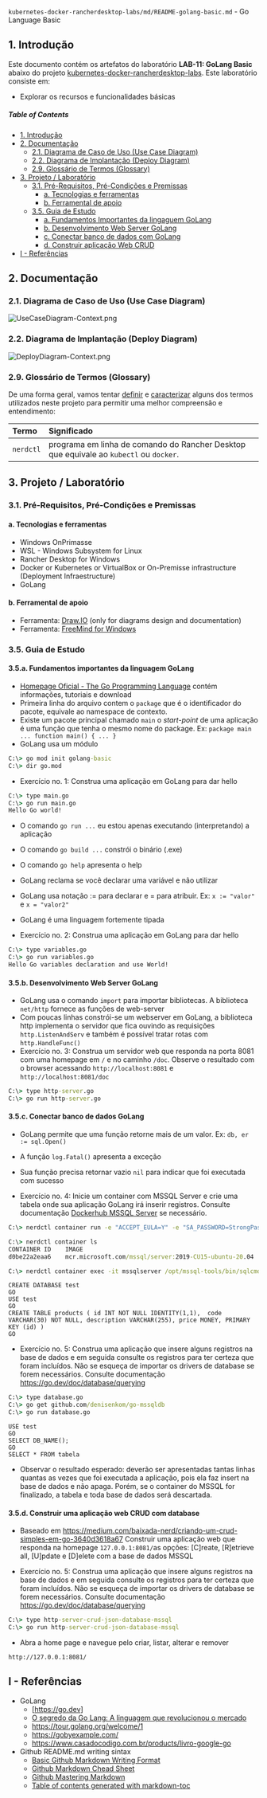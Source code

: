 `kubernetes-docker-rancherdesktop-labs/md/README-golang-basic.md` - Go Language Basic

## 1. Introdução

Este documento contém os artefatos do laboratório **LAB-11: GoLang Basic** abaixo do projeto [kubernetes-docker-rancherdesktop-labs](../README.md). Este laboratório consiste em:
* Explorar os recursos e funcionalidades básicas 

##### Table of Contents  
- [1. Introdução](#1-introdução)
- [2. Documentação](#2-documentação)
  * [2.1. Diagrama de Caso de Uso (Use Case Diagram)](#21-diagrama-de-caso-de-uso-use-case-diagram)
  * [2.2. Diagrama de Implantação (Deploy Diagram)](#22-diagrama-de-implantação-deploy-diagram)
  * [2.9. Glossário de Termos (Glossary)](#29-glossário-de-termos-glossary)
- [3. Projeto / Laboratório](#3-projeto--laboratório)
  * [3.1. Pré-Requisitos, Pré-Condições e Premissas](#31-pré-requisitos-pré-condições-e-premissas)
    + [a. Tecnologias e ferramentas](#a-tecnologias-e-ferramentas)
    + [b. Ferramental de apoio](#b-ferramental-de-apoio)
  * [3.5. Guia de Estudo](#35-guia-de-estudo)
    + [a. Fundamentos Importantes da lingaguem GoLang](#35a-fundamentos-importantes-da-linguagem-golang)
    + [b. Desenvolvimento Web Server GoLang](#35b-desenvolvimento-webserver-golang)
    + [c. Conectar banco de dados com GoLang](#35c-conectar-banco-de-dados-golang)
    + [d. Construir aplicação Web CRUD](#35d-construir-uma-aplicação-web-crud-com-database)
- [I - Referências](#i---referências)



## 2. Documentação

### 2.1. Diagrama de Caso de Uso (Use Case Diagram)

![UseCaseDiagram-Context.png](../doc/uml-diagrams/UseCaseDiagram-golang-helloworld.png) 

### 2.2. Diagrama de Implantação (Deploy Diagram)

![DeployDiagram-Context.png](../doc/uml-diagrams/DeployDiagram-kubernetes-docker-rancherdesktop-golang.png) 


### 2.9. Glossário de Termos (Glossary)

De uma forma geral, vamos tentar <ins>definir</ins> e <ins>caracterizar</ins> alguns dos termos utilizados neste projeto para permitir uma melhor compreensão e entendimento:

| Termo       | Significado                     |
| :---------- | :------------------------------ |
| `nerdctl`   | programa em linha de comando do Rancher Desktop que equivale ao `kubectl` ou `docker`. |


## 3. Projeto / Laboratório

### 3.1. Pré-Requisitos, Pré-Condições e Premissas

#### a. Tecnologias e ferramentas

* Windows OnPrimasse
* WSL - Windows Subsystem for Linux
* Rancher Desktop for Windows
* Docker or Kubernetes or VirtualBox or On-Premisse infrastructure (Deployment Infraestructure)
* GoLang

#### b. Ferramental de apoio

* Ferramenta: [Draw.IO](https://app.diagrams.net/) (only for diagrams design and documentation)
* Ferramenta: [FreeMind for Windows](https://freemind.br.uptodown.com/windows)


### 3.5. Guia de Estudo

#### 3.5.a. Fundamentos importantes da linguagem GoLang

* [Homepage Oficial -  The Go Programming Language](https://go.dev/) contém informações, tutoriais e download
* Primeira linha do arquivo contem o `package` que é o identificador do pacote, equivale ao namespace de contexto. 
* Existe um pacote principal chamado `main` o _start-point_ de uma aplicação é uma função que tenha o mesmo nome do package. Ex: `package main  ... function main() { ... }`
* GoLang usa um módulo 

```cmd
C:\> go mod init golang-basic
C:\> dir go.mod
```

* Exercício no. 1: Construa uma aplicação em GoLang para dar hello

```cmd
C:\> type main.go
C:\> go run main.go 
Hello Go world!
```

* O comando `go run ...` eu estou apenas executando (interpretando) a aplicação 
* O comando `go build ...` constrói o binário (.exe) 
* O comando `go help` apresenta o help

* GoLang reclama se você declarar uma variável e não utilizar
* GoLang usa notação := para declarar e = para atribuir. Ex: `x := "valor"` e `x = "valor2"`
* GoLang é uma linguagem fortemente tipada

* Exercício no. 2: Construa uma aplicação em GoLang para dar hello

```cmd
C:\> type variables.go
C:\> go run variables.go 
Hello Go variables declaration and use World!
```


#### 3.5.b. Desenvolvimento Web Server GoLang

* GoLang usa o comando `import` para importar bibliotecas. A biblioteca `net/http` fornece as funções de web-server
* Com poucas linhas constrói-se um webserver em GoLang, a biblioteca http implementa o servidor que fica ouvindo as requisições `http.ListenAndServ` e também é possível tratar rotas com `http.HandleFunc()`
* Exercício no. 3: Construa um servidor web que responda na porta 8081 com uma homepage em `/` e no caminho `/doc`.  Observe o resultado com o browser acessando `http://localhost:8081` e `http://localhost:8081/doc`

```cmd
C:\> type http-server.go
C:\> go run http-server.go
```


#### 3.5.c. Conectar banco de dados GoLang

* GoLang permite que uma função retorne mais de um valor. Ex: `db, er := sql.Open()`
* A função `log.Fatal()` apresenta a exceção
* Sua função precisa retornar vazio `nil` para indicar que foi executada com sucesso

* Exercício no. 4: Inicie um container com MSSQL Server e crie uma tabela onde sua aplicação GoLang irá inserir registros. Consulte documentação [Dockerhub MSSQL Server](https://hub.docker.com/_/microsoft-mssql-server) se necessário.

```cmd
C:\> nerdctl container run -e "ACCEPT_EULA=Y" -e "SA_PASSWORD=StrongPassword@123" -p 1433:1433 --name mssqlserver -d mcr.microsoft.com/mssql/server:2019-CU15-ubuntu-20.04
```

```cmd
C:\> nerdctl container ls
CONTAINER ID    IMAGE                                                    COMMAND                   CREATED          STATUS    PORTS                     NAMES
d0be22a2eaa6    mcr.microsoft.com/mssql/server:2019-CU15-ubuntu-20.04    "/opt/mssql/bin/perm…"    5 minutes ago    Up        0.0.0.0:1433->1433/tcp    mssqlserver
```

```cmd
C:\> nerdctl container exec -it mssqlserver /opt/mssql-tools/bin/sqlcmd -S localhost -U sa -P StrongPassword@123
```

```sqlcmd
CREATE DATABASE test
GO
USE test
GO
CREATE TABLE products ( id INT NOT NULL IDENTITY(1,1),  code VARCHAR(30) NOT NULL, description VARCHAR(255), price MONEY, PRIMARY KEY (id) )
GO
```

* Exercício no. 5: Construa uma aplicação que insere alguns registros na base de dados e em seguida consulte os registros para ter certeza que foram incluídos. Não se esqueça de importar os drivers de database se forem necessários. Consulte documentação https://go.dev/doc/database/querying

```cmd
C:\> type database.go
C:\> go get github.com/denisenkom/go-mssqldb
C:\> go run database.go
```

```sqlcmd
USE test
GO
SELECT DB_NAME();  
GO
SELECT * FROM tabela
```

* Observar o resultado esperado: deverão ser apresentadas tantas linhas quantas as vezes que foi executada a aplicação, pois ela faz insert na base de dados e não apaga. Porém, se o container do MSSQL for finalizado, a tabela e toda base de dados será descartada.

#### 3.5.d. Construir uma aplicação web CRUD com database

* Baseado em https://medium.com/baixada-nerd/criando-um-crud-simples-em-go-3640d3618a67 Construir uma aplicação web que responda na homepage `127.0.0.1:8081/`as opções: \[C\]reate, \[R\]etrieve all, \[U\]pdate e \[D\]elete com a base de dados MSSQL

* Exercício no. 5: Construa uma aplicação que insere alguns registros na base de dados e em seguida consulte os registros para ter certeza que foram incluídos. Não se esqueça de importar os drivers de database se forem necessários. Consulte documentação https://go.dev/doc/database/querying

```cmd
C:\> type http-server-crud-json-database-mssql
C:\> go run http-server-crud-json-database-mssql
```

* Abra a home page e navegue pelo criar, listar, alterar e remover
```browser
http://127.0.0.1:8081/
```


## I - Referências

* GoLang
  * [https://go.dev]
  * [O segredo da Go Lang: A linguagem que revolucionou o mercado](https://www.youtube.com/watch?v=gXb3Uwk-mEQ)
  * https://tour.golang.org/welcome/1
  * https://gobyexample.com/
  * https://www.casadocodigo.com.br/products/livro-google-go
* Github README.md writing sintax
  * [Basic Github Markdown Writing Format](https://docs.github.com/pt/free-pro-team@latest/github/writing-on-github/basic-writing-and-formatting-syntax)  
  * [Github Markdown Chead Sheet](https://guides.github.com/pdfs/markdown-cheatsheet-online.pdf)
  * [Github Mastering Markdown](https://guides.github.com/features/mastering-markdown/#what)
  * [Table of contents generated with markdown-toc](http://ecotrust-canada.github.io/markdown-toc/)

